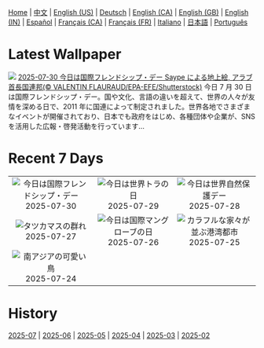[Home](../README.md) | [中文](zh-CN.md) | [English (US)](en-US.md) | [Deutsch](de-DE.md) | [English (CA)](en-CA.md) | [English (GB)](en-GB.md) | [English (IN)](en-IN.md) | [Español](es-ES.md) | [Français (CA)](fr-CA.md) | [Français (FR)](fr-FR.md) | [Italiano](it-IT.md) | [日本語](ja-JP.md) | [Português](pt-BR.md)

# Latest Wallpaper
![](https://www.bing.com/th?id=OHR.SaypeDubai_JA-JP1584990235_UHD.jpg)
[2025-07-30 今日は国際フレンドシップ・デー Saype による地上絵, アラブ首長国連邦(© VALENTIN FLAURAUD/EPA-EFE/Shutterstock)](https://www.bing.com/th?id=OHR.SaypeDubai_JA-JP1584990235_UHD.jpg)
今日 7 月 30 日は国際フレンドシップ・デー。国や文化、言語の違いを超えて、世界の人々が友情を深める日で、2011 年に国連によって制定されました。世界各地でさまざまなイベントが開催されており、日本でも政府をはじめ、各種団体や企業が、SNS を活用した広報・啓発活動を行っています…

# Recent 7 Days
|  |  |  |
|:---:|:---:|:---:|
| ![](https://www.bing.com/th?id=OHR.SaypeDubai_JA-JP1584990235_400x240.jpg "今日は国際フレンドシップ・デー") 2025-07-30 | ![](https://www.bing.com/th?id=OHR.TigerDay_JA-JP0300467728_400x240.jpg "今日は世界トラの日") 2025-07-29 | ![](https://www.bing.com/th?id=OHR.MongoliaYurts_JA-JP0052773408_400x240.jpg "今日は世界自然保護デー") 2025-07-28 |
| ![](https://www.bing.com/th?id=OHR.BlackfinBarracuda_JA-JP9849559763_400x240.jpg "タツカマスの群れ") 2025-07-27 | ![](https://www.bing.com/th?id=OHR.MangroveTwilight_JA-JP9462938836_400x240.jpg "今日は国際マングローブの日") 2025-07-26 | ![](https://www.bing.com/th?id=OHR.LasPalmas_JA-JP9180112071_400x240.jpg "カラフルな家々が並ぶ港湾都市") 2025-07-25 |
| ![](https://www.bing.com/th?id=OHR.AshyWoodswallow_JA-JP4870541560_400x240.jpg "南アジアの可愛い鳥") 2025-07-24 |  |  |

# History
[2025-07](../archives/wallpaper/ja-JP/w_2025_07.md) | [2025-06](../archives/wallpaper/ja-JP/w_2025_06.md) | [2025-05](../archives/wallpaper/ja-JP/w_2025_05.md) | [2025-04](../archives/wallpaper/ja-JP/w_2025_04.md) | [2025-03](../archives/wallpaper/ja-JP/w_2025_03.md) | [2025-02](../archives/wallpaper/ja-JP/w_2025_02.md)
